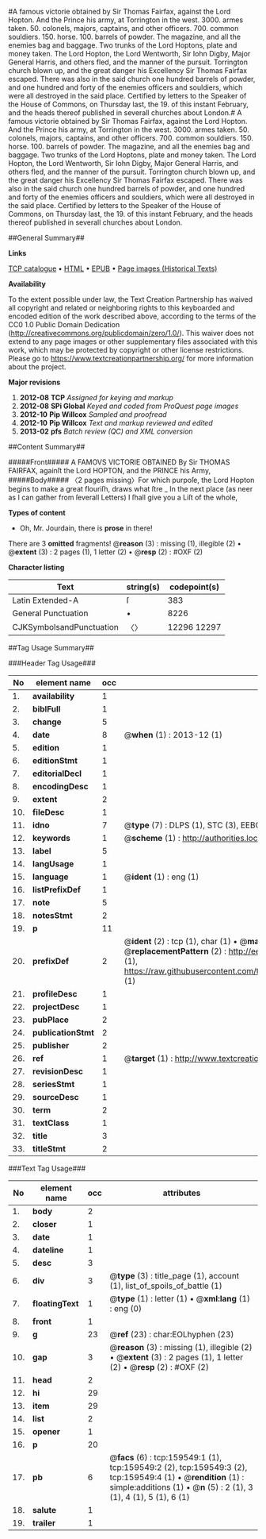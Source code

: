 #A famous victorie obtained by Sir Thomas Fairfax, against the Lord Hopton. And the Prince his army, at Torrington in the west. 3000. armes taken. 50. colonels, majors, captains, and other officers. 700. common souldiers. 150. horse. 100. barrels of powder. The magazine, and all the enemies bag and baggage. Two trunks of the Lord Hoptons, plate and money taken. The Lord Hopton, the Lord Wentworth, Sir Iohn Digby, Major General Harris, and others fled, and the manner of the pursuit. Torrington church blown up, and the great danger his Excellency Sir Thomas Fairfax escaped. There was also in the said church one hundred barrels of powder, and one hundred and forty of the enemies officers and souldiers, which were all destroyed in the said place. Certified by letters to the Speaker of the House of Commons, on Thursday last, the 19. of this instant February, and the heads thereof published in severall churches about London.#
A famous victorie obtained by Sir Thomas Fairfax, against the Lord Hopton. And the Prince his army, at Torrington in the west. 3000. armes taken. 50. colonels, majors, captains, and other officers. 700. common souldiers. 150. horse. 100. barrels of powder. The magazine, and all the enemies bag and baggage. Two trunks of the Lord Hoptons, plate and money taken. The Lord Hopton, the Lord Wentworth, Sir Iohn Digby, Major General Harris, and others fled, and the manner of the pursuit. Torrington church blown up, and the great danger his Excellency Sir Thomas Fairfax escaped. There was also in the said church one hundred barrels of powder, and one hundred and forty of the enemies officers and souldiers, which were all destroyed in the said place. Certified by letters to the Speaker of the House of Commons, on Thursday last, the 19. of this instant February, and the heads thereof published in severall churches about London.

##General Summary##

**Links**

[TCP catalogue](http://www.ota.ox.ac.uk/tcp/)  • 
[HTML](http://tei.it.ox.ac.uk/tcp/Texts-HTML/free/A85/A85100.html)  • 
[EPUB](http://tei.it.ox.ac.uk/tcp/Texts-EPUB/free/A85/A85100.epub) • 
[Page images (Historical Texts)](https://historicaltexts.jisc.ac.uk/eebo-99861309e)

**Availability**

To the extent possible under law, the Text Creation Partnership has waived all copyright and related or neighboring rights to this keyboarded and encoded edition of the work described above, according to the terms of the CC0 1.0 Public Domain Dedication (http://creativecommons.org/publicdomain/zero/1.0/). This waiver does not extend to any page images or other supplementary files associated with this work, which may be protected by copyright or other license restrictions. Please go to https://www.textcreationpartnership.org/ for more information about the project.

**Major revisions**

1. __2012-08__ __TCP__ *Assigned for keying and markup*
1. __2012-08__ __SPi Global__ *Keyed and coded from ProQuest page images*
1. __2012-10__ __Pip Willcox__ *Sampled and proofread*
1. __2012-10__ __Pip Willcox__ *Text and markup reviewed and edited*
1. __2013-02__ __pfs__ *Batch review (QC) and XML conversion*

##Content Summary##

#####Front#####
A FAMOVS VICTORIE OBTAINED By Sir THOMAS FAIRFAX, againſt the Lord HOPTON, and the PRINCE his Army, 
#####Body#####
〈2 pages missing〉For which purpoſe, the Lord Hopton begins to make a great flouriſh, draws what ſtre
    _ In the next place (as neer as I can gather from ſeverall Letters) I ſhall give you a Liſt of the whole,

**Types of content**

  * Oh, Mr. Jourdain, there is **prose** in there!

There are 3 **omitted** fragments! 
 @__reason__ (3) : missing (1), illegible (2)  •  @__extent__ (3) : 2 pages (1), 1 letter (2)  •  @__resp__ (2) : #OXF (2)

**Character listing**


|Text|string(s)|codepoint(s)|
|---|---|---|
|Latin Extended-A|ſ|383|
|General Punctuation|•|8226|
|CJKSymbolsandPunctuation|〈〉|12296 12297|

##Tag Usage Summary##

###Header Tag Usage###

|No|element name|occ|attributes|
|---|---|---|---|
|1.|__availability__|1||
|2.|__biblFull__|1||
|3.|__change__|5||
|4.|__date__|8| @__when__ (1) : 2013-12 (1)|
|5.|__edition__|1||
|6.|__editionStmt__|1||
|7.|__editorialDecl__|1||
|8.|__encodingDesc__|1||
|9.|__extent__|2||
|10.|__fileDesc__|1||
|11.|__idno__|7| @__type__ (7) : DLPS (1), STC (3), EEBO-CITATION (1), PROQUEST (1), VID (1)|
|12.|__keywords__|1| @__scheme__ (1) : http://authorities.loc.gov/ (1)|
|13.|__label__|5||
|14.|__langUsage__|1||
|15.|__language__|1| @__ident__ (1) : eng (1)|
|16.|__listPrefixDef__|1||
|17.|__note__|5||
|18.|__notesStmt__|2||
|19.|__p__|11||
|20.|__prefixDef__|2| @__ident__ (2) : tcp (1), char (1)  •  @__matchPattern__ (2) : ([0-9\-]+):([0-9IVX]+) (1), (.+) (1)  •  @__replacementPattern__ (2) : http://eebo.chadwyck.com/downloadtiff?vid=$1&page=$2 (1), https://raw.githubusercontent.com/textcreationpartnership/Texts/master/tcpchars.xml#$1 (1)|
|21.|__profileDesc__|1||
|22.|__projectDesc__|1||
|23.|__pubPlace__|2||
|24.|__publicationStmt__|2||
|25.|__publisher__|2||
|26.|__ref__|1| @__target__ (1) : http://www.textcreationpartnership.org/docs/. (1)|
|27.|__revisionDesc__|1||
|28.|__seriesStmt__|1||
|29.|__sourceDesc__|1||
|30.|__term__|2||
|31.|__textClass__|1||
|32.|__title__|3||
|33.|__titleStmt__|2||


###Text Tag Usage###

|No|element name|occ|attributes|
|---|---|---|---|
|1.|__body__|2||
|2.|__closer__|1||
|3.|__date__|1||
|4.|__dateline__|1||
|5.|__desc__|3||
|6.|__div__|3| @__type__ (3) : title_page (1), account (1), list_of_spoils_of_battle (1)|
|7.|__floatingText__|1| @__type__ (1) : letter (1)  •  @__xml:lang__ (1) : eng (0)|
|8.|__front__|1||
|9.|__g__|23| @__ref__ (23) : char:EOLhyphen (23)|
|10.|__gap__|3| @__reason__ (3) : missing (1), illegible (2)  •  @__extent__ (3) : 2 pages (1), 1 letter (2)  •  @__resp__ (2) : #OXF (2)|
|11.|__head__|2||
|12.|__hi__|29||
|13.|__item__|29||
|14.|__list__|2||
|15.|__opener__|1||
|16.|__p__|20||
|17.|__pb__|6| @__facs__ (6) : tcp:159549:1 (1), tcp:159549:2 (2), tcp:159549:3 (2), tcp:159549:4 (1)  •  @__rendition__ (1) : simple:additions (1)  •  @__n__ (5) : 2 (1), 3 (1), 4 (1), 5 (1), 6 (1)|
|18.|__salute__|1||
|19.|__trailer__|1||
